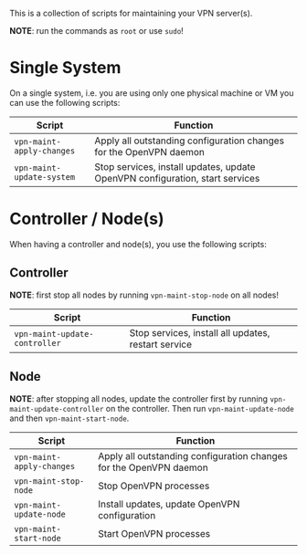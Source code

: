 This is a collection of scripts for maintaining your VPN server(s).

**NOTE**: run the commands as `root` or use `sudo`!

# Single System

On a single system, i.e. you are using only one physical machine or VM you 
can use the following scripts:

| Script                    | Function                                                                     |
|-------------------------- | ---------------------------------------------------------------------------- |
| `vpn-maint-apply-changes` | Apply all outstanding configuration changes for the OpenVPN daemon           |
| `vpn-maint-update-system` | Stop services, install updates, update OpenVPN configuration, start services |

# Controller / Node(s)

When having a controller and node(s), you use the following scripts:

## Controller

**NOTE**: first stop all nodes by running `vpn-maint-stop-node` on all nodes!

| Script                        | Function                                            |
|------------------------------ | --------------------------------------------------- |
| `vpn-maint-update-controller` | Stop services, install all updates, restart service |

## Node

**NOTE**: after stopping all nodes, update the controller first by running 
`vpn-maint-update-controller` on the controller. Then run 
`vpn-maint-update-node` and then `vpn-maint-start-node`.

| Script                    | Function                                                           |
|-------------------------- | ------------------------------------------------------------------ |
| `vpn-maint-apply-changes` | Apply all outstanding configuration changes for the OpenVPN daemon |
| `vpn-maint-stop-node`     | Stop OpenVPN processes                                             |
| `vpn-maint-update-node`   | Install updates, update OpenVPN configuration                      |
| `vpn-maint-start-node`    | Start OpenVPN processes                                            |
